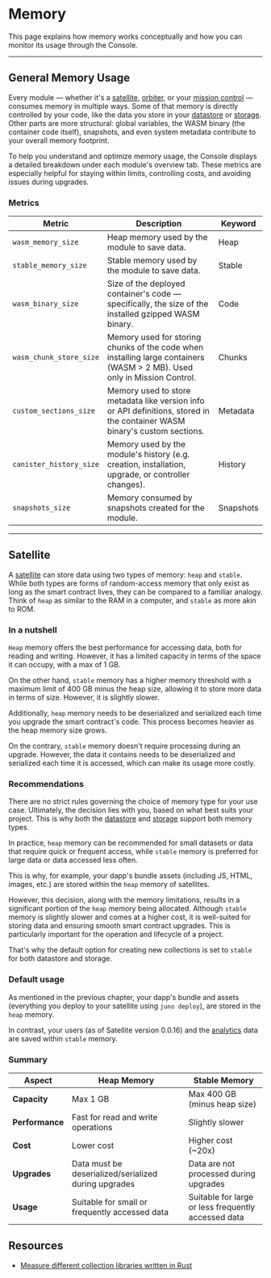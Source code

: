 # Memory

This page explains how memory works conceptually and how you can monitor its usage through the Console.

---

## General Memory Usage

Every module — whether it's a [satellite], [orbiter], or your [mission control] — consumes memory in multiple ways. Some of that memory is directly controlled by your code, like the data you store in your [datastore](../build/datastore/index.md) or [storage](../build/storage/index.md). Other parts are more structural: global variables, the WASM binary (the container code itself), snapshots, and even system metadata contribute to your overall memory footprint.

To help you understand and optimize memory usage, the Console displays a detailed breakdown under each module's overview tab. These metrics are especially helpful for staying within limits, controlling costs, and avoiding issues during upgrades.

### Metrics

| Metric                  | Description                                                                                                                | Keyword   |
| ----------------------- |----------------------------------------------------------------------------------------------------------------------------|-----------|
| `wasm_memory_size`      | Heap memory used by the module to save data.                                                                               | Heap      |
| `stable_memory_size`    | Stable memory used by the module to save data.                                                                             | Stable    |
| `wasm_binary_size`      | Size of the deployed container's code — specifically, the size of the installed gzipped WASM binary.                       | Code      |
| `wasm_chunk_store_size` | Memory used for storing chunks of the code when installing large containers (WASM > 2 MB). Used only in Mission Control.   | Chunks    |
| `custom_sections_size`  | Memory used to store metadata like version info or API definitions, stored in the container WASM binary's custom sections. | Metadata  |
| `canister_history_size` | Memory used by the module's history (e.g. creation, installation, upgrade, or controller changes).                         | History   |
| `snapshots_size`        | Memory consumed by snapshots created for the module.                                                                       | Snapshots |

---

## Satellite

A [satellite] can store data using two types of memory: `heap` and `stable`. While both types are forms of random-access memory that only exist as long as the smart contract lives, they can be compared to a familiar analogy. Think of `heap` as similar to the RAM in a computer, and `stable` as more akin to ROM.

### In a nutshell

`Heap` memory offers the best performance for accessing data, both for reading and writing. However, it has a limited capacity in terms of the space it can occupy, with a max of 1 GB.

On the other hand, `stable` memory has a higher memory threshold with a maximum limit of 400 GB minus the heap size, allowing it to store more data in terms of size. However, it is slightly slower.

Additionally, `heap` memory needs to be deserialized and serialized each time you upgrade the smart contract's code. This process becomes heavier as the heap memory size grows.

On the contrary, `stable` memory doesn't require processing during an upgrade. However, the data it contains needs to be deserialized and serialized each time it is accessed, which can make its usage more costly.

### Recommendations

There are no strict rules governing the choice of memory type for your use case. Ultimately, the decision lies with you, based on what best suits your project. This is why both the [datastore](../build/datastore/index.md) and [storage](../build/storage/index.md) support both memory types.

In practice, `heap` memory can be recommended for small datasets or data that require quick or frequent access, while `stable` memory is preferred for large data or data accessed less often.

This is why, for example, your dapp's bundle assets (including JS, HTML, images, etc.) are stored within the `heap` memory of satellites.

However, this decision, along with the memory limitations, results in a significant portion of the `heap` memory being allocated. Although `stable` memory is slightly slower and comes at a higher cost, it is well-suited for storing data and ensuring smooth smart contract upgrades. This is particularly important for the operation and lifecycle of a project.

That's why the default option for creating new collections is set to `stable` for both datastore and storage.

### Default usage

As mentioned in the previous chapter, your dapp's bundle and assets (everything you deploy to your satellite using `juno deploy`), are stored in the `heap` memory.

In contrast, your users (as of Satellite version 0.0.16) and the [analytics](../build/analytics/index.md) data are saved within `stable` memory.

### Summary

| Aspect          | Heap Memory                                          | Stable Memory                                       |
| --------------- | ---------------------------------------------------- | --------------------------------------------------- |
| **Capacity**    | Max 1 GB                                             | Max 400 GB (minus heap size)                        |
| **Performance** | Fast for read and write operations                   | Slightly slower                                     |
| **Cost**        | Lower cost                                           | Higher cost (~20x)                                  |
| **Upgrades**    | Data must be deserialized/serialized during upgrades | Data are not processed during upgrades              |
| **Usage**       | Suitable for small or frequently accessed data       | Suitable for large or less frequently accessed data |

## Resources

- [Measure different collection libraries written in Rust](https://dfinity.github.io/canister-profiling/collections/)

[satellite]: ../terminology.md#satellite
[orbiter]: ../terminology.md#orbiter
[mission control]: ../terminology.md#mission-control
